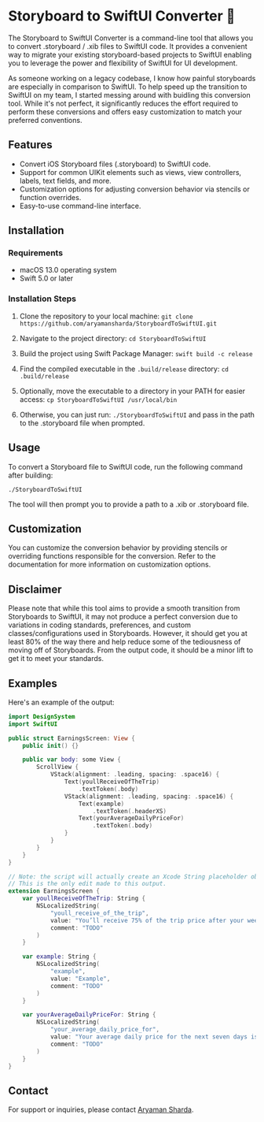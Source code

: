 # Storyboard to SwiftUI Converter 🚀

The Storyboard to SwiftUI Converter is a command-line tool that allows you to convert .storyboard / .xib files to SwiftUI code. It provides a convenient way to migrate your existing storyboard-based projects to SwiftUI enabling you to leverage the power and flexibility of SwiftUI for UI development.

As someone working on a legacy codebase, I know how painful storyboards are especially in comparison to SwiftUI. To help speed up the transition to SwiftUI on my team, I started messing around with buidling this conversion tool. While it's not perfect, it significantly reduces the effort required to perform these conversions and offers easy customization to match your preferred conventions.

## Features

- Convert iOS Storyboard files (.storyboard) to SwiftUI code.
- Support for common UIKit elements such as views, view controllers, labels, text fields, and more.
- Customization options for adjusting conversion behavior via stencils or function overrides.
- Easy-to-use command-line interface.

## Installation

### Requirements

- macOS 13.0 operating system
- Swift 5.0 or later

### Installation Steps

1. Clone the repository to your local machine:
`git clone https://github.com/aryamansharda/StoryboardToSwiftUI.git`


2. Navigate to the project directory:
`cd StoryboardToSwiftUI`


3. Build the project using Swift Package Manager:
`swift build -c release`


4. Find the compiled executable in the `.build/release` directory:
`cd .build/release`


5. Optionally, move the executable to a directory in your PATH for easier access:
`cp StoryboardToSwiftUI /usr/local/bin`

6. Otherwise, you can just run:
`./StoryboardToSwiftUI` 
and pass in the path to the .storyboard file when prompted.

## Usage

To convert a Storyboard file to SwiftUI code, run the following command after building:

`./StoryboardToSwiftUI`

The tool will then prompt you to provide a path to a .xib or .storyboard file.

## Customization

You can customize the conversion behavior by providing stencils or overriding functions responsible for the conversion. Refer to the documentation for more information on customization options.


## Disclaimer

Please note that while this tool aims to provide a smooth transition from Storyboards to SwiftUI, it may not produce a perfect conversion due to variations in coding standards, preferences, and custom classes/configurations used in Storyboards. However, it should get you at least 80% of the way there and help reduce some of the tediousness of moving off of Storyboards. From the output code, it should be a minor lift to get it to meet your standards.


## Examples

Here's an example of the output:

```swift
import DesignSystem
import SwiftUI

public struct EarningsScreen: View {
    public init() {}

    public var body: some View {
        ScrollView {
            VStack(alignment: .leading, spacing: .space16) {
                Text(youllReceiveOfTheTrip)
                    .textToken(.body)
                VStack(alignment: .leading, spacing: .space16) {
                    Text(example)
                        .textToken(.headerXS)
                    Text(yourAverageDailyPriceFor)
                        .textToken(.body)
                }
            }
        }
    }
}

// Note: the script will actually create an Xcode String placeholder object for the comment, but that renders poorly on GitHub
// This is the only edit made to this output.
extension EarningsScreen {
    var youllReceiveOfTheTrip: String {
        NSLocalizedString(
            "youll_receive_of_the_trip",
            value: "You’ll receive 75% of the trip price after your weekly/monthly discount, if applicable.",
            comment: "TODO"
        )
    }

    var example: String {
        NSLocalizedString(
            "example",
            value: "Example",
            comment: "TODO"
        )
    }

    var yourAverageDailyPriceFor: String {
        NSLocalizedString(
            "your_average_daily_price_for",
            value: "Your average daily price for the next seven days is $63.",
            comment: "TODO"
        )
    }
}
```

## Contact

For support or inquiries, please contact [Aryaman Sharda](mailto:aryaman@digitalbunker.dev).
